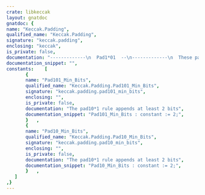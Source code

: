 ```yaml
---
crate: libkeccak
layout: gnatdoc
gnatdoc: {
name: "Keccak.Padding",
qualified_name: "Keccak.Padding",
signature: "keccak.padding",
enclosing: "keccak",
is_private: false,
documentation: "-------------\n  Pad1*01  --\n-------------\n  These padding rules append a 1 bit, followed by zero or more 0 bits,\n  and ending with a final 1 bit.",
documentation_snippet: "",
constants:    [
       {
       name: "Pad101_Min_Bits",
       qualified_name: "Keccak.Padding.Pad101_Min_Bits",
       signature: "keccak.padding.pad101_min_bits",
       enclosing: "",
       is_private: false,
       documentation: "The pad10*1 rule appends at least 2 bits",
       documentation_snippet: "Pad101_Min_Bits : constant := 2;",
       }   ,
       {
       name: "Pad10_Min_Bits",
       qualified_name: "Keccak.Padding.Pad10_Min_Bits",
       signature: "keccak.padding.pad10_min_bits",
       enclosing: "",
       is_private: false,
       documentation: "The pad10*1 rule appends at least 2 bits",
       documentation_snippet: "Pad10_Min_Bits : constant := 2;",
       }   ,
   ]
,}
---
```

